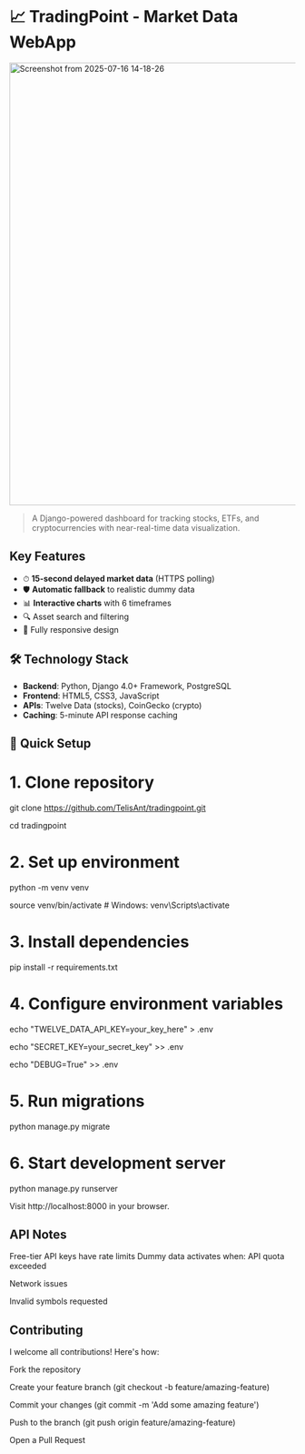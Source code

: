 # 📈 TradingPoint - Market Data WebApp

<img width="1147" height="778" alt="Screenshot from 2025-07-16 14-18-26" src="https://github.com/user-attachments/assets/73808c02-402d-410e-ae82-0d1ebea5f091" />


> A Django-powered dashboard for tracking stocks, ETFs, and cryptocurrencies with near-real-time data visualization.

##  Key Features

- ⏱ **15-second delayed market data** (HTTPS polling)
- 🛡 **Automatic fallback** to realistic dummy data
- 📊 **Interactive charts** with 6 timeframes
- 🔍 Asset search and filtering
- 📱 Fully responsive design

## 🛠 Technology Stack

- **Backend**: Python, Django 4.0+ Framework, PostgreSQL
- **Frontend**: HTML5, CSS3, JavaScript
- **APIs**: Twelve Data (stocks), CoinGecko (crypto)
- **Caching**: 5-minute API response caching

## 🚀 Quick Setup

# 1. Clone repository
git clone https://github.com/TelisAnt/tradingpoint.git

cd tradingpoint

# 2. Set up environment
python -m venv venv

source venv/bin/activate  # Windows: venv\Scripts\activate

# 3. Install dependencies
pip install -r requirements.txt

# 4. Configure environment variables
echo "TWELVE_DATA_API_KEY=your_key_here" > .env

echo "SECRET_KEY=your_secret_key" >> .env

echo "DEBUG=True" >> .env

# 5. Run migrations
python manage.py migrate

# 6. Start development server
python manage.py runserver

Visit http://localhost:8000 in your browser.


## API Notes
  Free-tier API keys have rate limits
  Dummy data activates when:
   API quota exceeded

   Network issues

   Invalid symbols requested

## Contributing
  I welcome all contributions! Here's how:
  
  Fork the repository
  
  Create your feature branch (git checkout -b feature/amazing-feature)
  
  Commit your changes (git commit -m 'Add some amazing feature')
  
  Push to the branch (git push origin feature/amazing-feature)
  
  Open a Pull Request
